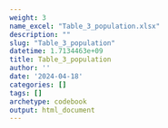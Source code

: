 ```yaml
---
weight: 3
name_excel: "Table_3_population.xlsx"
description: ""
slug: "Table_3_population"
datetime: 1.7134463e+09
title: Table_3_population
author: ''
date: '2024-04-18'
categories: []
tags: []
archetype: codebook
output: html_document
---
```


<div class="tabcontent"></div>
